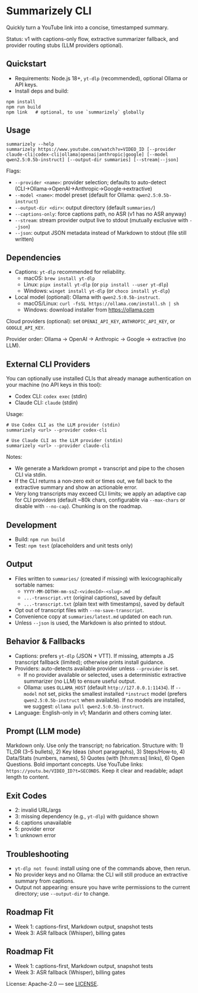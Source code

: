 # Summarizely CLI

Quickly turn a YouTube link into a concise, timestamped summary.

Status: v1 with captions-only flow, extractive summarizer fallback, and provider routing stubs (LLM providers optional).

## Quickstart

- Requirements: Node.js 18+, `yt-dlp` (recommended), optional Ollama or API keys.
- Install deps and build:

```
npm install
npm run build
npm link   # optional, to use `summarizely` globally
```

## Usage

```
summarizely --help
summarizely https://www.youtube.com/watch?v=VIDEO_ID [--provider claude-cli|codex-cli|ollama|openai|anthropic|google] [--model qwen2.5:0.5b-instruct] [--output-dir summaries] [--stream|--json]
```

Flags:
- `--provider <name>`: provider selection; defaults to auto-detect (CLI→Ollama→OpenAI→Anthropic→Google→extractive)
- `--model <name>`: model preset (default for Ollama: `qwen2.5:0.5b-instruct`)
- `--output-dir <dir>`: output directory (default `summaries/`)
- `--captions-only`: force captions path, no ASR (v1 has no ASR anyway)
- `--stream`: stream provider output live to stdout (mutually exclusive with `--json`)
- `--json`: output JSON metadata instead of Markdown to stdout (file still written)

## Dependencies

- Captions: `yt-dlp` recommended for reliability.
  - macOS: `brew install yt-dlp`
  - Linux: `pipx install yt-dlp` (or `pip install --user yt-dlp`)
  - Windows: `winget install yt-dlp` (or `choco install yt-dlp`)
- Local model (optional): Ollama with `qwen2.5:0.5b-instruct`.
  - macOS/Linux: `curl -fsSL https://ollama.com/install.sh | sh`
  - Windows: download installer from https://ollama.com

Cloud providers (optional): set `OPENAI_API_KEY`, `ANTHROPIC_API_KEY`, or `GOOGLE_API_KEY`.

Provider order: Ollama → OpenAI → Anthropic → Google → extractive (no LLM).

## External CLI Providers

You can optionally use installed CLIs that already manage authentication on your machine (no API keys in this tool):

- Codex CLI: `codex exec` (stdin)
- Claude CLI: `claude` (stdin)

Usage:

```
# Use Codex CLI as the LLM provider (stdin)
summarizely <url> --provider codex-cli

# Use Claude CLI as the LLM provider (stdin)
summarizely <url> --provider claude-cli
```

Notes:
- We generate a Markdown prompt + transcript and pipe to the chosen CLI via stdin.
- If the CLI returns a non‑zero exit or times out, we fall back to the extractive summary and show an actionable error.
- Very long transcripts may exceed CLI limits; we apply an adaptive cap for CLI providers (default ~80k chars, configurable via `--max-chars` or disable with `--no-cap`). Chunking is on the roadmap.

## Development

- Build: `npm run build`
- Test: `npm test` (placeholders and unit tests only)

## Output

- Files written to `summaries/` (created if missing) with lexicographically sortable names:
  - `YYYY-MM-DDTHH-mm-ssZ-<videoId>-<slug>.md`
  - `...-transcript.vtt` (original captions), saved by default
  - `...-transcript.txt` (plain text with timestamps), saved by default
- Opt out of transcript files with `--no-save-transcript`.
- Convenience copy at `summaries/latest.md` updated on each run.
- Unless `--json` is used, the Markdown is also printed to stdout.

## Behavior & Fallbacks

- Captions: prefers `yt-dlp` (JSON + VTT). If missing, attempts a JS transcript fallback (limited); otherwise prints install guidance.
- Providers: auto-detects available provider unless `--provider` is set.
  - If no provider available or selected, uses a deterministic extractive summarizer (no LLM) to ensure useful output.
  - Ollama: uses `OLLAMA_HOST` (default `http://127.0.0.1:11434`). If `--model` not set, picks the smallest installed `*instruct` model (prefers `qwen2.5:0.5b-instruct` when available). If no models are installed, we suggest: `ollama pull qwen2.5:0.5b-instruct`.
- Language: English-only in v1; Mandarin and others coming later.

## Prompt (LLM mode)

Markdown only. Use only the transcript; no fabrication. Structure with: 1) TL;DR (3–5 bullets), 2) Key Ideas (short paragraphs), 3) Steps/How‑to, 4) Data/Stats (numbers, names), 5) Quotes (with [hh:mm:ss] links), 6) Open Questions. Bold important concepts. Use YouTube links: `https://youtu.be/VIDEO_ID?t=SECONDS`. Keep it clear and readable; adapt length to content.

## Exit Codes

- 2: invalid URL/args
- 3: missing dependency (e.g., `yt-dlp`) with guidance shown
- 4: captions unavailable
- 5: provider error
- 1: unknown error

## Troubleshooting

- `yt-dlp not found`: install using one of the commands above, then rerun.
- No provider keys and no Ollama: the CLI will still produce an extractive summary from captions.
- Output not appearing: ensure you have write permissions to the current directory; use `--output-dir` to change.

## Roadmap Fit

- Week 1: captions-first, Markdown output, snapshot tests
- Week 3: ASR fallback (Whisper), billing gates

## Roadmap Fit

- Week 1: captions-first, Markdown output, snapshot tests
- Week 3: ASR fallback (Whisper), billing gates

License: Apache-2.0 — see [LICENSE](./LICENSE).
